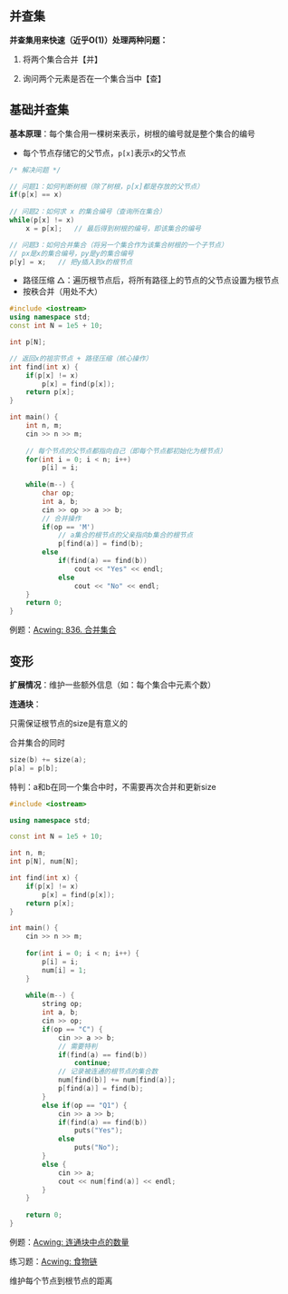 ## 并查集

**并查集用来快速（近乎O(1)）处理两种问题：**

1. 将两个集合合并【并】

2. 询问两个元素是否在一个集合当中【查】



## 基础并查集

**基本原理**：每个集合用一棵树来表示，树根的编号就是整个集合的编号

- 每个节点存储它的父节点，`p[x]`表示`x`的父节点

```cpp
/* 解决问题 */

// 问题1：如何判断树根（除了树根，p[x]都是存放的父节点）
if(p[x] == x)
    
// 问题2：如何求 x 的集合编号（查询所在集合）
while(p[x] != x)
    x = p[x];	// 最后得到树根的编号，即该集合的编号

// 问题3：如何合并集合（将另一个集合作为该集合树根的一个子节点）
// px是x的集合编号，py是y的集合编号
p[y] = x;	// 把y插入到x的根节点
```

- 路径压缩 △：遍历根节点后，将所有路径上的节点的父节点设置为根节点
- 按秩合并（用处不大）

```cpp
#include <iostream>
using namespace std;
const int N = 1e5 + 10;

int p[N];

// 返回x的祖宗节点 + 路径压缩（核心操作）
int find(int x) {
    if(p[x] != x)
        p[x] = find(p[x]);
    return p[x];
}

int main() {
    int n, m;
    cin >> n >> m;
    
    // 每个节点的父节点都指向自己（即每个节点都初始化为根节点）
    for(int i = 0; i < n; i++)
        p[i] = i;
        
    while(m--) {
        char op;
        int a, b;
        cin >> op >> a >> b;
        // 合并操作
        if(op == 'M') 
            // a集合的根节点的父亲指向b集合的根节点
            p[find(a)] = find(b);
        else 
            if(find(a) == find(b))
                cout << "Yes" << endl;
            else
                cout << "No" << endl;   
    }
    return 0;
}
```

例题：[Acwing: 836. 合并集合](https://www.acwing.com/problem/content/838/)



## 变形

**扩展情况**：维护一些额外信息（如：每个集合中元素个数）

**连通块**：

只需保证根节点的size是有意义的

合并集合的同时

```cpp
size(b) += size(a);
p[a] = p[b];
```

特判：a和b在同一个集合中时，不需要再次合并和更新size

```cpp
#include <iostream>

using namespace std;

const int N = 1e5 + 10;

int n, m;
int p[N], num[N];

int find(int x) {
    if(p[x] != x)
        p[x] = find(p[x]);
    return p[x];
}

int main() {
    cin >> n >> m;
    
    for(int i = 0; i < n; i++) {
        p[i] = i;
        num[i] = 1;
    }
    
    while(m--) {
        string op;
        int a, b;
        cin >> op;
        if(op == "C") {
            cin >> a >> b;
            // 需要特判
            if(find(a) == find(b))
                continue;
            // 记录被连通的根节点的集合数
            num[find(b)] += num[find(a)];
            p[find(a)] = find(b);
        }
        else if(op == "Q1") {
            cin >> a >> b;
            if(find(a) == find(b))
                puts("Yes");
            else 
                puts("No");
        }
        else {
            cin >> a;
            cout << num[find(a)] << endl;
        }
    }
    
    return 0;
}
```

例题：[Acwing: 连通块中点的数量](https://www.acwing.com/problem/content/839/)

练习题：[Acwing: 食物链](https://www.acwing.com/problem/content/242/)

维护每个节点到根节点的距离













